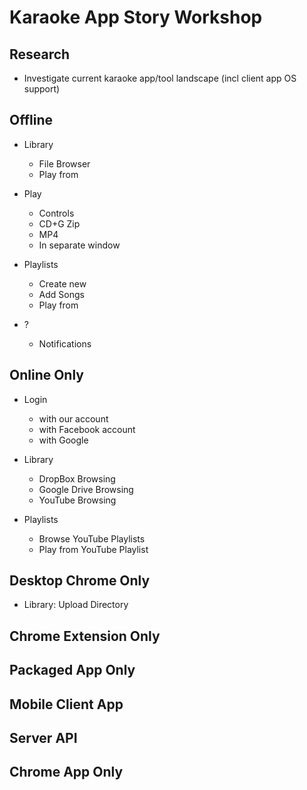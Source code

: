 Karaoke App Story Workshop
==========================

Research
--------

 - Investigate current karaoke app/tool landscape (incl client app OS support)

Offline
-------

 - Library
   - File Browser
   - Play from

 - Play
   - Controls
   - CD+G Zip
   - MP4
   - In separate window

 - Playlists
   - Create new
   - Add Songs
   - Play from
   
 - ?
   - Notifications

Online Only
-----------

 - Login
   - with our account
   - with Facebook account
   - with Google
   
 - Library
   - DropBox Browsing
   - Google Drive Browsing
   - YouTube Browsing

 - Playlists
   - Browse YouTube Playlists
   - Play from YouTube Playlist

Desktop Chrome Only
-------------------

 - Library: Upload Directory

Chrome Extension Only
---------------------

Packaged App Only
-----------------


Mobile Client App
-----------------

   


Server API
----------

Chrome App Only
---------------
